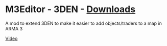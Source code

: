 # M3Editor - 3DEN - [Downloads](https://github.com/maca134/m3e_3den/releases)
A mod to extend 3DEN to make it easier to add objects/traders to a map in ARMA 3

[Video](https://www.youtube.com/watch?v=05p-bJgS1mY)